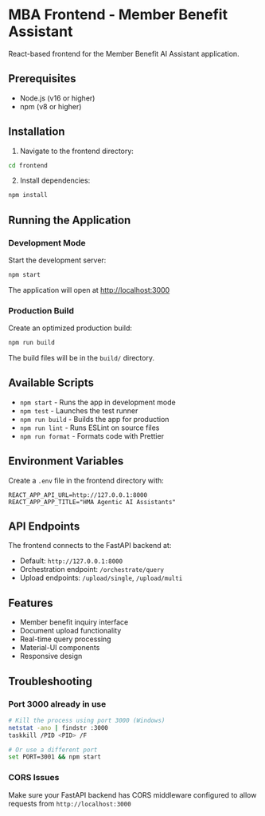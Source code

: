 # MBA Frontend - Member Benefit Assistant

React-based frontend for the Member Benefit AI Assistant application.

## Prerequisites

- Node.js (v16 or higher)
- npm (v8 or higher)

## Installation

1. Navigate to the frontend directory:
```bash
cd frontend
```

2. Install dependencies:
```bash
npm install
```

## Running the Application

### Development Mode

Start the development server:
```bash
npm start
```

The application will open at [http://localhost:3000](http://localhost:3000)

### Production Build

Create an optimized production build:
```bash
npm run build
```

The build files will be in the `build/` directory.

## Available Scripts

- `npm start` - Runs the app in development mode
- `npm test` - Launches the test runner
- `npm run build` - Builds the app for production
- `npm run lint` - Runs ESLint on source files
- `npm run format` - Formats code with Prettier

## Environment Variables

Create a `.env` file in the frontend directory with:

```
REACT_APP_API_URL=http://127.0.0.1:8000
REACT_APP_APP_TITLE="HMA Agentic AI Assistants"
```

## API Endpoints

The frontend connects to the FastAPI backend at:
- Default: `http://127.0.0.1:8000`
- Orchestration endpoint: `/orchestrate/query`
- Upload endpoints: `/upload/single`, `/upload/multi`

## Features

- Member benefit inquiry interface
- Document upload functionality
- Real-time query processing
- Material-UI components
- Responsive design

## Troubleshooting

### Port 3000 already in use
```bash
# Kill the process using port 3000 (Windows)
netstat -ano | findstr :3000
taskkill /PID <PID> /F

# Or use a different port
set PORT=3001 && npm start
```

### CORS Issues
Make sure your FastAPI backend has CORS middleware configured to allow requests from `http://localhost:3000`
